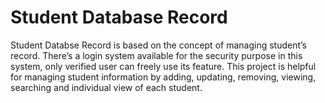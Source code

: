 # Student Database Record
Student Databse Record is based on the concept of managing student’s record. There’s a login system available for the security purpose in this system, only verified user can freely use its feature. This project is helpful for managing student information by adding, updating, removing, viewing, searching and individual view of each student.

